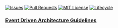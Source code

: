 [![Issues](https://img.shields.io/github/issues/bcgov/event-driven-architecture-guidelines)](/../../issues)
[![Pull Requests](https://img.shields.io/github/issues-pr/bcgov/event-driven-architecture-guidelines)](/../../pulls)
[![MIT License](https://img.shields.io/github/license/bcgov/event-driven-architecture-guidelines.svg)](/LICENSE.md)
[![Lifecycle](https://img.shields.io/badge/Lifecycle-Experimental-339999)](https://github.com/bcgov/repomountie/blob/master/doc/lifecycle-badges.md)
### [Event Driven Architecture Guidelines](https://bcgov.github.io/event-driven-architecture-guidelines)
